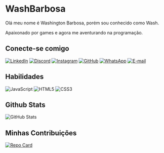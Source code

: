 # WashBarbosa
Olá meu nome é Washington Barbosa, porém sou conhecido como Wash. <p>
Apaixonado por games e agora me aventurando na programação.

## Conecte-se comigo
[![LinkedIn](https://img.shields.io/badge/LinkedIn-0077B5?style=for-the-badge&logo=linkedin&logoColor=white)](https://www.linkedin.com/in/washiingtonbarbosa/)
[![Discord](https://img.shields.io/badge/Discord-7289DA?style=for-the-badge&logo=discord&logoColor=white)](https://discord.com/channels/@mupersariio/)
[![Instagram](https://img.shields.io/badge/-Instagram-%23E4405F?style=for-the-badge&logo=instagram&logoColor=white)](https://www.instagram.com/washbarbosa/)
[![GitHub](https://img.shields.io/badge/GitHub-100000?style=for-the-badge&logo=github&logoColor=white)](https://github.com/washbarbosa)
[![WhatsApp](https://img.shields.io/badge/WhatsApp-25D366?style=for-the-badge&logo=whatsapp&logoColor=white)](https://wa.me/+5522998753855)
[![E-mail](https://img.shields.io/badge/-Email-000?style=for-the-badge&logo=microsoft-outlook&logoColor=007BFF)](mailto:wash_barbosa@hotmail.com)

## Habilidades
![JavaScript](https://img.shields.io/badge/JavaScript-F7DF1E?style=for-the-badge&logo=javascript&logoColor=black)
![HTML5](https://img.shields.io/badge/HTML5-E34F26?style=for-the-badge&logo=html5&logoColor=white)
![CSS3](https://img.shields.io/badge/CSS3-1572B6?style=for-the-badge&logo=css3&logoColor=white)


## Github Stats
![GitHub Stats](https://github-readme-stats.vercel.app/api?username=washbarbosa&theme=transparent&bg_color=000&border_color=30A3DC&show_icons=true&icon_color=30A3DC&title_color=E94D5F&text_color=FFF&hide_title=true&hide=stars)

## Minhas Contribuições

[![Repo Card](https://github-readme-stats.vercel.app/api/pin/?username=washbarbosa&repo=dio-lab-open-source&bg_color=000&border_color=30A3DC&show_icons=true&icon_color=30A3DC&title_color=E94D5F&text_color=FFF)](https://github.com/SEUUSERNAME/SEUREPOSITORIO)
